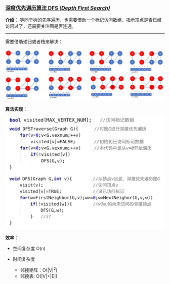 ### [深度优先遍历算法 DFS *(Depth First Search)*](#)

**介绍**： 等同于树的先序遍历，也需要借助一个标记访问数组，指示顶点是否已经访问过了，还需要关注图是否连通。

----

需要借助递归或者栈来解决：

<img src="./assets/image-20230626091423701.png" alt="image-20230626091423701" width="1200px" />



**算法实现**：

<img src="./assets/image-20230626091558681.png" alt="image-20230626091558681"  width="700px" />

**效率**：

* 空间复杂度 O(n)

* 时间复杂度
  * 邻接矩阵：O(|V|<sup>2</sup>)
  * 邻接表: O(|V|+|E|)
